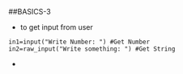 ##BASICS-3
* to get input from user 
```
in1=input("Write Number: ") #Get Number
in2=raw_input("Write something: ") #Get String
```
* 